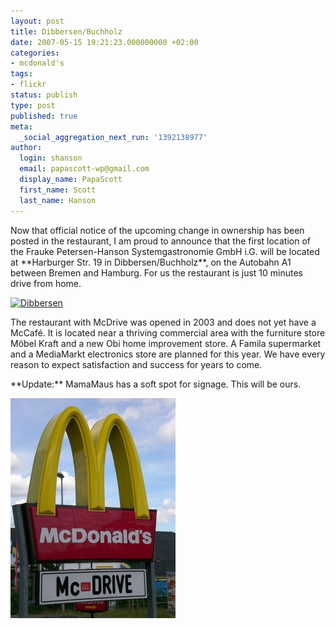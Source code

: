 ```yaml
---
layout: post
title: Dibbersen/Buchholz
date: 2007-05-15 19:21:23.000000000 +02:00
categories:
- mcdonald's
tags:
- flickr
status: publish
type: post
published: true
meta:
  _social_aggregation_next_run: '1392138977'
author:
  login: shanson
  email: papascott-wp@gmail.com
  display_name: PapaScott
  first_name: Scott
  last_name: Hanson
---
```

<p>Now that official notice of the upcoming change in ownership has been posted in the restaurant, I am proud to announce that the first location of the Frauke Petersen-Hanson Systemgastronomie GmbH i.G. will be located at **Harburger Str. 19 in Dibbersen/Buchholz**, on the Autobahn A1 between Bremen and Hamburg. For us the restaurant is just 10 minutes drive from home.</p>
<p><a href="http://www.flickr.com/photos/papascott/499677510/" title="Photo Sharing"><img src="1.static.flickr.com/208/499677510_c2fb7ddf5c.jpg" width="500" height="375" alt="Dibbersen" /></a></p>
<p>The restaurant with McDrive was opened in 2003 and does not yet have a McCafé. It is located near a thriving commercial area with the furniture store Möbel Kraft and a new Obi home improvement store. A Famila supermarket and a MediaMarkt electronics store are planned for this year. We have every reason to expect satisfaction and success for years to come.</p>
<p>**Update:** MamaMaus has a soft spot for signage. This will be ours.</p>
<p><img src="/wordpress/wp-content/uploads/2007/05/dibberson-sign.jpg" alt="sign" height="352" width="264" /></p>
